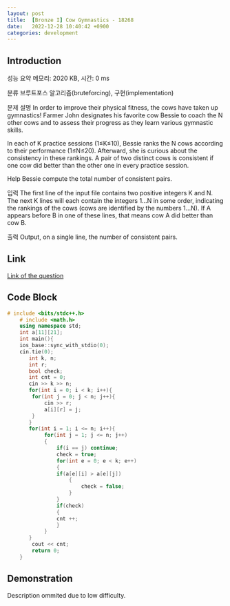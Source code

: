 ```yaml
---
layout: post
title:  [Bronze I] Cow Gymnastics - 18268
date:   2022-12-28 10:40:42 +0900
categories: development
---
```


## Introduction

성능 요약
메모리: 2020 KB, 시간: 0 ms

분류
브루트포스 알고리즘(bruteforcing), 구현(implementation)

문제 설명
In order to improve their physical fitness, the cows have taken up gymnastics! Farmer John designates his favorite cow Bessie to coach the N other cows and to assess their progress as they learn various gymnastic skills.

In each of K practice sessions (1≤K≤10), Bessie ranks the N cows according to their performance (1≤N≤20). Afterward, she is curious about the consistency in these rankings. A pair of two distinct cows is consistent if one cow did better than the other one in every practice session.

Help Bessie compute the total number of consistent pairs.

입력
The first line of the input file contains two positive integers K and N. The next K lines will each contain the integers 1…N in some order, indicating the rankings of the cows (cows are identified by the numbers 1…N). If A appears before B in one of these lines, that means cow A did better than cow B.

출력
Output, on a single line, the number of consistent pairs.

## Link

[Link of the question](https://www.acmicpc.net/problem/18268)

## Code Block

```c++
# include <bits/stdc++.h>
    # include <math.h>
    using namespace std;
    int a[11][21];
    int main(){
    ios_base::sync_with_stdio(0);
    cin.tie(0);
       int k, n;
       int r;
       bool check;
       int cnt = 0;
       cin >> k >> n;
       for(int i = 0; i < k; i++){
        for(int j = 0; j < n; j++){
            cin >> r;
            a[i][r] = j;
        }
       }
       for(int i = 1; i <= n; i++){
            for(int j = 1; j <= n; j++)
            {
                if(i == j) continue;
                check = true;
                for(int e = 0; e < k; e++)
                {
                if(a[e][i] > a[e][j])
                    {
                        check = false;
                    }
                }
                if(check)
                {
                cnt ++;
                }
            }
       }
        cout << cnt;
        return 0;
    }
```

## Demonstration

Description ommited due to low difficulty.
